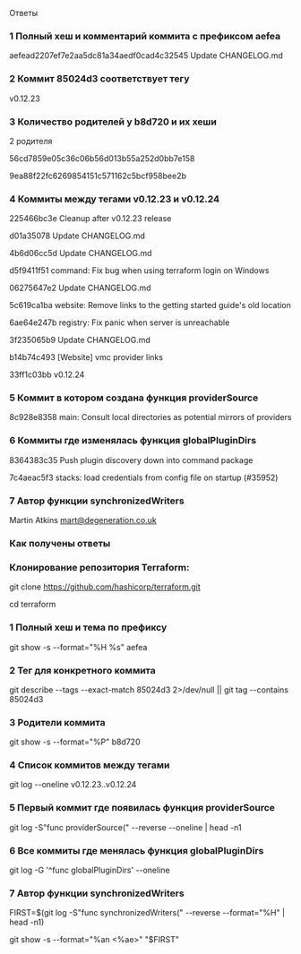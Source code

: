 Ответы

### 1 Полный хеш и комментарий коммита с префиксом aefea

 aefead2207ef7e2aa5dc81a34aedf0cad4c32545 Update CHANGELOG.md

### 2 Коммит 85024d3 соответствует тегу

v0.12.23

### 3 Количество родителей у b8d720 и их хеши
2 родителя

56cd7859e05c36c06b56d013b55a252d0bb7e158

9ea88f22fc6269854151c571162c5bcf958bee2b

### 4 Коммиты между тегами v0.12.23 и v0.12.24

225466bc3e Cleanup after v0.12.23 release

d01a35078 Update CHANGELOG.md

4b6d06cc5d Update CHANGELOG.md

d5f9411f51 command: Fix bug when using terraform login on Windows

06275647e2 Update CHANGELOG.md

5c619ca1ba website: Remove links to the getting started guide's old location

6ae64e247b registry: Fix panic when server is unreachable

3f235065b9 Update CHANGELOG.md

b14b74c493 [Website] vmc provider links

33ff1c03bb v0.12.24

### 5 Коммит в котором создана функция providerSource

8c928e8358 main: Consult local directories as potential mirrors of providers

### 6 Коммиты где изменялась функция globalPluginDirs

8364383c35 Push plugin discovery down into command package

7c4aeac5f3 stacks: load credentials from config file on startup (#35952)

### 7 Автор функции synchronizedWriters

Martin Atkins mart@degeneration.co.uk

### Как получены ответы

### Клонирование репозитория Terraform:

git clone https://github.com/hashicorp/terraform.git

cd terraform

### 1 Полный хеш и тема по префиксу

git show -s --format="%H %s" aefea

### 2 Тег для конкретного коммита

git describe --tags --exact-match 85024d3 2>/dev/null || git tag --contains 85024d3

### 3 Родители коммита

git show -s --format="%P" b8d720

### 4 Список коммитов между тегами

git log --oneline v0.12.23..v0.12.24

### 5 Первый коммит где появилась функция providerSource

git log -S"func providerSource(" --reverse --oneline | head -n1

### 6 Все коммиты где менялась функция globalPluginDirs

git log -G '^func globalPluginDirs' --oneline

### 7 Автор функции synchronizedWriters

FIRST=$(git log -S"func synchronizedWriters(" --reverse --format="%H" | head -n1)

git show -s --format="%an <%ae>" "$FIRST"


